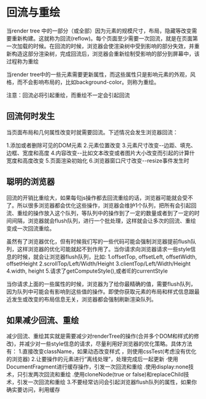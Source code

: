 # 回流与重绘

当render tree 中的一部分（或全部）因为元素的规模尺寸，布局，隐藏等改变需要重新构建。这就称为回流(reflow)。每个页面至少需要一次回流，就是在页面第一次加载的时候。在回流的时候，浏览器会使渲染树中受到影响的部分失效，并重新构造这部分渲染树，完成回流后，浏览器会重新绘制受影响的部分到屏幕中，该过程称为重绘

当render tree中的一些元素需要更新属性，而这些属性只是影响元素的外观，风格，而不会影响布局的，比如background-color。则称为重绘。

注意：回流必将引起重绘，而重绘不一定会引起回流

## 回流何时发生

当页面布局和几何属性改变时就需要回流。下述情况会发生浏览器回流：

1.添加或者删除可见的DOM元素
2.元素位置改变
3.元素尺寸改变--边距、填充、边框、宽度和高度
4.内容改变--比如文本改变或者图片大小改变而引起的计算什宽度和高度改变
5.页面渲染初始化
6.浏览器窗口尺寸改变--resize事件发生时

## 聪明的浏览器

回流的开销比重绘大，如果每句js操作都去回流重绘的话，浏览器可能就会受不了。所以很多浏览器都会优化这些操作，浏览器会维护1个队列，把所有会引起回流、重绘的操作放入这个队列，等队列中的操作到了一定的数量或者到了一定的时间间隔，浏览器就会flush队列，进行一个批处理，这样就会让多次的回流、重绘变成一次回流重绘。

虽然有了浏览器优化，但有时候我们写的一些代码可能会强制浏览器提前flush队列，这样浏览器的优化可能就起不到作用了。当你请求向浏览器请求一些style信息的时候，就会让浏览器flush队列，比如:
1.offsetTop, offsetLeft, offsetWidth, offsetHeight
2.scrollTop/Left/Width/Height
3.clientTop/Left/Width/Height
4.width, height
5.请求了getComputeStyle(),或者IE的currentStyle

当你请求上面的一些属性的时候，浏览器为了给你最精确的值，需要flush队列，因为队列中可能会有影响到这些值的操作。即使你获取元素的布局和样式信息跟最近发生或改变的布局信息无关，浏览器都会强制刷新渲染队列。

## 如果减少回流、重绘

减少回流、重绘其实就是需要减少对renderTree的操作(合并多个DOM和样式的修改)，并减少对一些style信息的请求，尽量利用好浏览器的优化策略。具体方法有：
1.直接改变className，如果动态改变样式 ，则使用cssTest(考虑没有优化的浏览器)
2.让要操作的元素进行“离线处理”，处理完成后一起更新
  ·使用DocumentFragment进行缓存操作，引发一次回流和重绘
  .使用display:none技术，只引发两次回流和重绘
  .使用cloneNode(true or false)和replaceChild技术，引发一次回流和重绘
3.不要经常访问会引起浏览器flush队列的属性，如果你确实要访问，利用缓存

